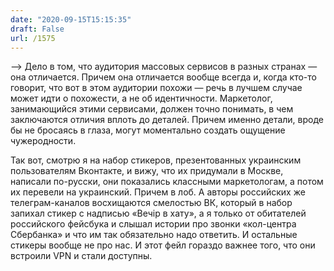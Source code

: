 ```yaml
---
date: "2020-09-15T15:15:35"
draft: False
url: /1575
---
```


—> 
Дело в том, что аудитория массовых сервисов в разных странах — она отличается. Причем она отличается вообще всегда и, когда кто-то говорит, что вот в этом аудитории похожи — речь в лучшем случае может идти о похожести, а не об идентичности. Маркетолог, занимающийся этими сервисами, должен точно понимать, в чем заключаются отличия вплоть до деталей. Причем именно детали, вроде бы не бросаясь в глаза, могут моментально создать ощущение чужеродности.

Так вот, смотрю я на набор стикеров, презентованных украинским пользователям Вконтакте, и вижу, что их придумали в Москве, написали по-русски, они показались классными маркетологам, а потом их перевели на украинский. Причем в лоб. А авторы российских же телеграм-каналов восхищаются смелостью ВК, который в набор запихал стикер с надписью «Вечір в хату», а я только от обитателей российского фейсбука и слышал истории про звонки «кол-центра Сбербанка» и что им так обязательно надо ответить. И остальные стикеры вообще не про нас. И этот фейл гораздо важнее того, что они встроили VPN и стали доступны.
